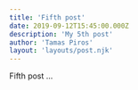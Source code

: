```yaml
---
title: 'Fifth post'
date: 2019-09-12T15:45:00.000Z
description: 'My 5th post'
author: 'Tamas Piros'
layout: 'layouts/post.njk'
---
```

Fifth post ...
